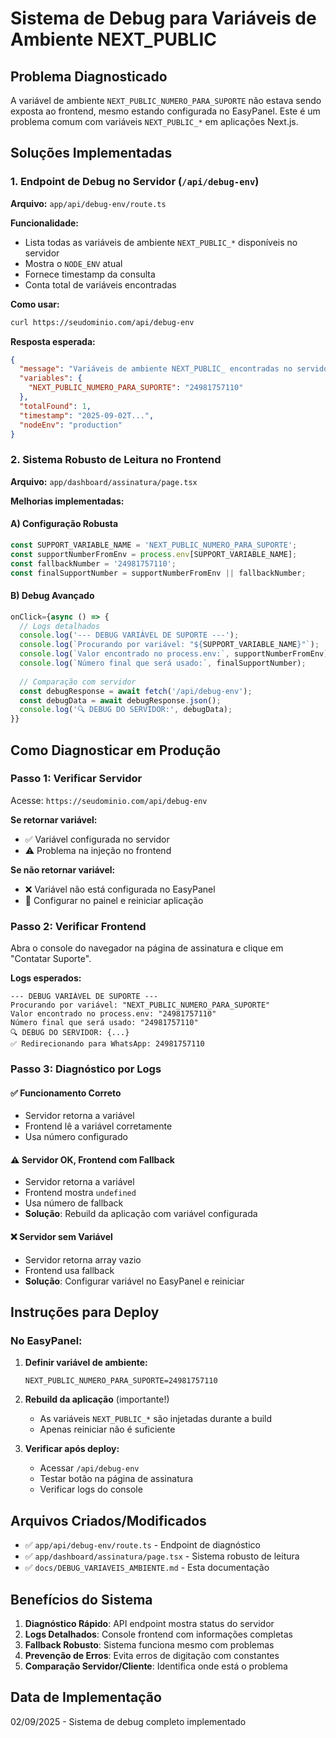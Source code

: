 # Sistema de Debug para Variáveis de Ambiente NEXT_PUBLIC

## Problema Diagnosticado

A variável de ambiente `NEXT_PUBLIC_NUMERO_PARA_SUPORTE` não estava sendo exposta ao frontend, mesmo estando configurada no EasyPanel. Este é um problema comum com variáveis `NEXT_PUBLIC_*` em aplicações Next.js.

## Soluções Implementadas

### 1. Endpoint de Debug no Servidor (`/api/debug-env`)

**Arquivo:** `app/api/debug-env/route.ts`

**Funcionalidade:**
- Lista todas as variáveis de ambiente `NEXT_PUBLIC_*` disponíveis no servidor
- Mostra o `NODE_ENV` atual
- Fornece timestamp da consulta
- Conta total de variáveis encontradas

**Como usar:**
```bash
curl https://seudominio.com/api/debug-env
```

**Resposta esperada:**
```json
{
  "message": "Variáveis de ambiente NEXT_PUBLIC_ encontradas no servidor",
  "variables": {
    "NEXT_PUBLIC_NUMERO_PARA_SUPORTE": "24981757110"
  },
  "totalFound": 1,
  "timestamp": "2025-09-02T...",
  "nodeEnv": "production"
}
```

### 2. Sistema Robusto de Leitura no Frontend

**Arquivo:** `app/dashboard/assinatura/page.tsx`

**Melhorias implementadas:**

#### A) Configuração Robusta
```typescript
const SUPPORT_VARIABLE_NAME = 'NEXT_PUBLIC_NUMERO_PARA_SUPORTE';
const supportNumberFromEnv = process.env[SUPPORT_VARIABLE_NAME];
const fallbackNumber = '24981757110';
const finalSupportNumber = supportNumberFromEnv || fallbackNumber;
```

#### B) Debug Avançado
```typescript
onClick={async () => {
  // Logs detalhados
  console.log('--- DEBUG VARIÁVEL DE SUPORTE ---');
  console.log(`Procurando por variável: "${SUPPORT_VARIABLE_NAME}"`);
  console.log(`Valor encontrado no process.env:`, supportNumberFromEnv);
  console.log(`Número final que será usado:`, finalSupportNumber);
  
  // Comparação com servidor
  const debugResponse = await fetch('/api/debug-env');
  const debugData = await debugResponse.json();
  console.log('🔍 DEBUG DO SERVIDOR:', debugData);
}}
```

## Como Diagnosticar em Produção

### Passo 1: Verificar Servidor
Acesse: `https://seudominio.com/api/debug-env`

**Se retornar variável:**
- ✅ Variável configurada no servidor
- ⚠️ Problema na injeção no frontend

**Se não retornar variável:**
- ❌ Variável não está configurada no EasyPanel
- 🔧 Configurar no painel e reiniciar aplicação

### Passo 2: Verificar Frontend
Abra o console do navegador na página de assinatura e clique em "Contatar Suporte".

**Logs esperados:**
```
--- DEBUG VARIÁVEL DE SUPORTE ---
Procurando por variável: "NEXT_PUBLIC_NUMERO_PARA_SUPORTE"
Valor encontrado no process.env: "24981757110"
Número final que será usado: "24981757110"
🔍 DEBUG DO SERVIDOR: {...}
✅ Redirecionando para WhatsApp: 24981757110
```

### Passo 3: Diagnóstico por Logs

#### ✅ **Funcionamento Correto**
- Servidor retorna a variável
- Frontend lê a variável corretamente
- Usa número configurado

#### ⚠️ **Servidor OK, Frontend com Fallback**
- Servidor retorna a variável
- Frontend mostra `undefined` 
- Usa número de fallback
- **Solução**: Rebuild da aplicação com variável configurada

#### ❌ **Servidor sem Variável**
- Servidor retorna array vazio
- Frontend usa fallback
- **Solução**: Configurar variável no EasyPanel e reiniciar

## Instruções para Deploy

### No EasyPanel:
1. **Definir variável de ambiente:**
   ```
   NEXT_PUBLIC_NUMERO_PARA_SUPORTE=24981757110
   ```

2. **Rebuild da aplicação** (importante!)
   - As variáveis `NEXT_PUBLIC_*` são injetadas durante a build
   - Apenas reiniciar não é suficiente

3. **Verificar após deploy:**
   - Acessar `/api/debug-env`
   - Testar botão na página de assinatura
   - Verificar logs do console

## Arquivos Criados/Modificados

- ✅ `app/api/debug-env/route.ts` - Endpoint de diagnóstico
- ✅ `app/dashboard/assinatura/page.tsx` - Sistema robusto de leitura
- ✅ `docs/DEBUG_VARIAVEIS_AMBIENTE.md` - Esta documentação

## Benefícios do Sistema

1. **Diagnóstico Rápido**: API endpoint mostra status do servidor
2. **Logs Detalhados**: Console frontend com informações completas
3. **Fallback Robusto**: Sistema funciona mesmo com problemas
4. **Prevenção de Erros**: Evita erros de digitação com constantes
5. **Comparação Servidor/Cliente**: Identifica onde está o problema

## Data de Implementação

02/09/2025 - Sistema de debug completo implementado
